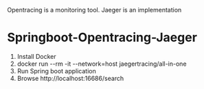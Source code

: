 
Opentracing is a monitoring tool. Jaeger is an implementation

# Springboot-Opentracing-Jaeger
1. Install Docker
2. docker run --rm -it --network=host jaegertracing/all-in-one
3. Run Spring boot application
4. Browse http://localhost:16686/search
